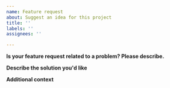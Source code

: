 ```yaml
---
name: Feature request
about: Suggest an idea for this project
title: ''
labels: ''
assignees: ''

---
```


**Is your feature request related to a problem? Please describe.**
<!--
A clear and concise description of what the problem is. Ex. I'm always frustrated when [...]
-->

**Describe the solution you'd like**
<!--
A clear and concise description of what you want to happen.
-->

**Additional context**
<!--
Add any other context or screenshots about the feature request here.
-->
